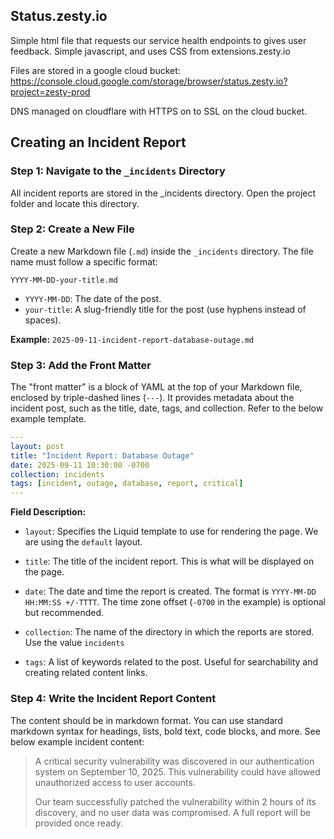 ## Status.zesty.io

Simple html file that requests our service health endpoints to gives user feedback. Simple javascript, and uses CSS from extensions.zesty.io

Files are stored in a google cloud bucket:
https://console.cloud.google.com/storage/browser/status.zesty.io?project=zesty-prod

DNS managed on cloudflare with HTTPS on to SSL on the cloud bucket.

## Creating an Incident Report

### Step 1: Navigate to the `_incidents` Directory

All incident reports are stored in the _incidents directory. Open the project folder and locate this directory.

### Step 2: Create a New File

Create a new Markdown file (`.md`) inside the `_incidents` directory. The file name must follow a specific format:

`YYYY-MM-DD-your-title.md`
* `YYYY-MM-DD`: The date of the post.
* `your-title`: A slug-friendly title for the post (use hyphens instead of spaces).

**Example:**
`2025-09-11-incident-report-database-outage.md`

### Step 3: Add the Front Matter

The "front matter" is a block of YAML at the top of your Markdown file, enclosed by triple-dashed lines (`---`). It provides metadata about the incident post, such as the title, date, tags, and collection.
Refer to the below example template.

```yaml
---
layout: post
title: "Incident Report: Database Outage"
date: 2025-09-11 10:30:00 -0700
collection: incidents
tags: [incident, outage, database, report, critical]
---

```
**Field Description:**

* `layout`: Specifies the Liquid template to use for rendering the page. We are using the `default` layout.

* `title`: The title of the incident report. This is what will be displayed on the page.

* `date`: The date and time the report is created. The format is `YYYY-MM-DD HH:MM:SS +/-TTTT`. The time zone offset (`-0700` in the example) is optional but recommended.

* `collection`: The name of the directory in which the reports are stored. Use the value `incidents`

* `tags`: A list of keywords related to the post. Useful for searchability and creating related content links. 

### Step 4: Write the Incident Report Content

The content should be in markdown format. You can use standard markdown syntax for headings, lists, bold text, code blocks, and more.
See below example incident content:

> A critical security vulnerability was discovered in our authentication system on September 10, 2025. This vulnerability could have allowed unauthorized access to user accounts.
>
> Our team successfully patched the vulnerability within 2 hours of its discovery, and no user data was compromised.
> A full report will be provided once ready.


